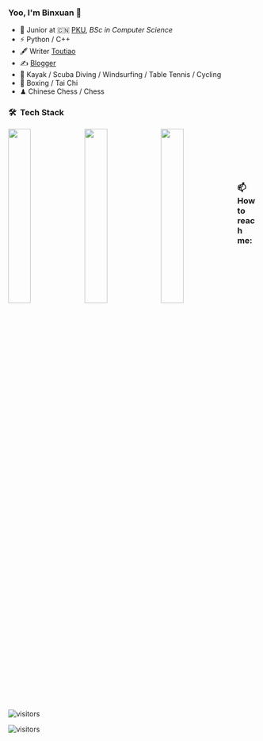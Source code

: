 ### Yoo, I'm Binxuan 👋


- 🍻 Junior at 🇨🇳 [PKU](https://www.pku.edu.cn), _BSc in Computer Science_
- ⚡ Python / C++
- 🖋 Writer [Toutiao](https://www.toutiao.com/c/user/token/MS4wLjABAAAAWW9q9CDDknH505HKHfHodOmPcQUXsDte2VBkT_l7ADAWxMgxlZKbrRsQeBBRUCEN/?source=tuwen_detail&log_from=0ca1f97d94514_1711635406878)
- ✍️ [Blogger](https://binxuan98.github.io/)
- 🏃  Kayak / Scuba Diving / Windsurfing / Table Tennis / Cycling
-  🥋 Boxing / Tai Chi
-  ♟  Chinese Chess / Chess 

### 🛠 &nbsp;Tech Stack
<a href="#">
  <img align="left" width="30%" src="https://github-readme-stats.vercel.app/api?username=binxuan98" />
  <img align="left" width="30%" src="https://github-readme-stats.vercel.app/api/top-langs/?username=binxuan98&layout=compact" />
  <img align="left" width="30%" src="https://github-readme-streak-stats.herokuapp.com/?user=binxuan98" />
</a>
<br/>
<br/>
<br/>
<br/>
<br/>

### 📫 How to reach me:

![visitors](https://visitor-badge.glitch.me/badge?page_id=binxuan98.binxuan98=jwenjian.visitor-badge&left_color=green&right_color=red)

![visitors](https://visitor.spacexcode.com/?id=binxuan98&label=&labelColor=&color=&type=pv&style=plastic)
